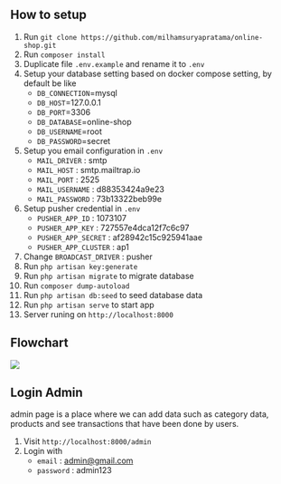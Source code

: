 ## How to setup

1. Run `git clone https://github.com/milhamsuryapratama/online-shop.git`
2. Run `composer install`
3. Duplicate file `.env.example` and rename it to `.env`
4. Setup your database setting based on docker compose setting, by default be like
   * `DB_CONNECTION`=mysql
   * `DB_HOST`=127.0.0.1
   * `DB_PORT`=3306
   * `DB_DATABASE`=online-shop
   * `DB_USERNAME`=root
   * `DB_PASSWORD`=secret
5. Setup you email configuration in `.env`
    * `MAIL_DRIVER` : smtp
    * `MAIL_HOST` : smtp.mailtrap.io
    * `MAIL_PORT` : 2525
    * `MAIL_USERNAME` : d88353424a9e23
    * `MAIL_PASSWORD` : 73b13322beb99e
6. Setup pusher credential in `.env`
    * `PUSHER_APP_ID` : 1073107
    * `PUSHER_APP_KEY` : 727557e4dca12f7c6c97
    * `PUSHER_APP_SECRET` : af28942c15c925941aae
    * `PUSHER_APP_CLUSTER`  : ap1
7. Change `BROADCAST_DRIVER` : pusher 
7. Run `php artisan key:generate`
8. Run `php artisan migrate` to migrate database
9. Run `composer dump-autoload`
10. Run `php artisan db:seed` to seed database data
11. Run `php artisan serve` to start app
12. Server runing on `http://localhost:8000`

## Flowchart

<img src="https://github.com/milhamsuryapratama/online-shop/blob/master/public/assets/flowchart/flowchart.jpg"/>

## Login Admin

admin page is a place where we can add data such as category data, products and see transactions that have been done by users.

1. Visit `http://localhost:8000/admin`
2. Login with
    * `email` : admin@gmail.com
    * `password` : admin123
    